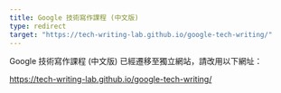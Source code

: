 ```yaml
---
title: Google 技術寫作課程 (中文版)
type: redirect
target: "https://tech-writing-lab.github.io/google-tech-writing/"
---
```


Google 技術寫作課程 (中文版) 已經遷移至獨立網站，請改用以下網址：

<https://tech-writing-lab.github.io/google-tech-writing/>

